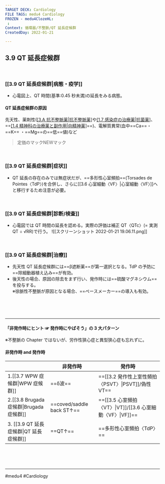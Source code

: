 ```yaml
---
TARGET DECK: Cardiology
FILE TAGS: medu4 Cardiology
FROZEN - medu4ClozeHL:
 : 
Context: 循環器/不整脈/QT 延長症候群
CreatedDay: 2022-01-21

---
```


## 3.9 QT 延長症候群

<br>

### [[3.9 QT 延長症候群|病態・疫学]]
* 心電図上、QT 時間(基準:0.45 秒未満)の延長をみる病態。
#### QT 延長症候群の原因
先天性、薬剤性([[3.A 抗不整脈薬|抗不整脈薬]](キニジンやジソピラミド)や[[1.7 感染症の治療薬|抗菌薬]](==マクロライドやニューキノロン==)、==[[1.4 精神科の治療薬と副作用|向精神薬]](三環系抗うつ薬など)==)、電解質異常(血中==Ca==・ ==K== ・==Mg==の==低==値)など
>定価のマックNEWマック
<!--ID: 1643709296770-->


<br>

### [[3.9 QT 延長症候群|症状]]
* QT 延長の存在のみでは無症状だが、==多形性心室頻拍==(Torsades de Pointes〈TdP〉)を合併し、さらに[[3.6 心室細動〈VF〉|心室細動〈VF〉]]へと移行するため注意が必要。
<!--ID: 1643709296777-->


<br>

### [[3.9 QT 延長症候群|診断/検査]]
* 心電図では QT 時間の延長を認める。実際の評価は補正 QT〈QTc〉(= 実測 QT ÷ √RR)で行う。
![[スクリーンショット 2022-01-21 19.06.11.png]]

<br>

### [[3.9 QT 延長症候群|治療]]
* 先天性 QT 延長症候群には==β遮断薬==が第一選択となる。TdP の予防に==除細動器植え込み==が有効。
* 後天性の場合、原因の除去をまず行い、発作時には==硫酸マグネシウム==を投与する。  
※徐脈性不整脈が原因となる場合、==ペースメーカー==の導入も有効。
<!--ID: 1643709296783-->


<br><br><br>

---



#### 「非発作時にヒント ☞ 発作時にやばそう」の 3 大パターン
※不整脈の Chapter ではないが、労作性狭心症と異型狭心症も忘れずに。
#### 非発作時 and 発作時
| |非発作時|発作時|
|---|---|---|
|1.[[3.7 WPW 症候群\|WPW 症候群]]|==δ波==|==[[3.2 発作性上室性頻拍〈PSVT〉\|PSVT]]/偽性VT==|
|2.[[3.8 Brugada 症候群\|Brugada 症候群]]|==coved/saddle back ST↑==|==[[3.5 心室頻拍〈VT〉\|VT]]/[[3.6 心室細動〈VF〉\|VF]]==|
|3. [[3.9 QT 延長症候群\|QT 延長症候群]]|==QT↑==|==多形性心室頻拍〈TdP〉==|
<!--ID: 1653287965515-->






<br><br><br>

---
#medu4 #Cardiology